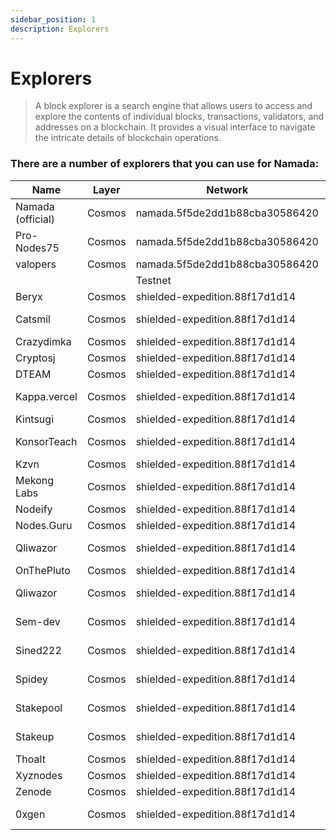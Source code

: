 ```yaml
---
sidebar_position: 1
description: Explorers
---
```


# Explorers

> A block explorer is a search engine that allows users to access and explore the contents of individual blocks, transactions, validators, and addresses on a blockchain. It provides a visual interface to navigate the intricate details of blockchain operations.

### There are a number of explorers that you can use for Namada:

| Name | Layer | Network | URL |
| --- | --- | --- | --- |
| Namada (official) | Cosmos | namada.5f5de2dd1b88cba30586420 | https://namada.info |
| Pro-Nodes75 | Cosmos |namada.5f5de2dd1b88cba30586420|https://explorer75.org/namada|
| valopers | Cosmos |namada.5f5de2dd1b88cba30586420|https://namada.valopers.com/|
|  |  | Testnet ||
| Beryx | Cosmos| shielded-expedition.88f17d1d14 | https://namada.beryx.io |
| Catsmil | Cosmos| shielded-expedition.88f17d1d14 | https://namada-explorer.catsmile.tech |
| Crazydimka| Cosmos| shielded-expedition.88f17d1d14 | https://nebb.crazydimka.xyz |
| Cryptosj | Cosmos| shielded-expedition.88f17d1d14 | https://namadafinder.cryptosj.net |
| DTEAM | Cosmos| shielded-expedition.88f17d1d14 | https://namada.explorers.dteam.tech |
| Kappa.vercel | Cosmos| shielded-expedition.88f17d1d14 | https://explorer-beige-kappa.vercel.app |
| Kintsugi | Cosmos| shielded-expedition.88f17d1d14 | https://extended-nebb.kintsugi.tech |
| KonsorTeach | Cosmos| shielded-expedition.88f17d1d14 | https://explorer-namada.konsortech.xyz |
| Kzvn | Cosmos| shielded-expedition.88f17d1d14 | https://namada-explorer.kzvn.xyz |
| Mekong Labs | Cosmos| shielded-expedition.88f17d1d14 | https://explorer-namada.mekonglabs.tech |
| Nodeify | Cosmos| shielded-expedition.88f17d1d14 | https://namada-explorer.nodeify.net |
| Nodes.Guru | Cosmos| shielded-expedition.88f17d1d14 | https://namada.explorers.guru |
| Qliwazor| Cosmos| shielded-expedition.88f17d1d14 | https://explorer-namada.qliwazor.tech |
| OnThePluto| Cosmos| shielded-expedition.88f17d1d14 | https://explorer.onthepluto.com |
| Qliwazor| Cosmos| shielded-expedition.88f17d1d14 | https://explorer-namada.qliwazor.tech |
| Sem-dev | Cosmos| shielded-expedition.88f17d1d14 | https://explorernamada-semjj.vercel.app |
| Sined222 | Cosmos| shielded-expedition.88f17d1d14 | https://namada-explorer.sined222.xyz |
| Spidey | Cosmos| shielded-expedition.88f17d1d14 | https://explorer-namada.spidey.services |
| Stakepool | Cosmos| shielded-expedition.88f17d1d14 | https://namada-explorer.stakepool.dev.br |
| Stakeup | Cosmos| shielded-expedition.88f17d1d14 | https://explorer-namada.stakeup.tech |
| Thoalt | Cosmos| shielded-expedition.88f17d1d14 | https://namada-explorer.thoalt.com |
| Xyznodes | Cosmos| shielded-expedition.88f17d1d14 | https://se-explorer.xyznodes.xyz |
| Zenode | Cosmos| shielded-expedition.88f17d1d14 | https://zenode.app/explorer/namada |
| 0xgen | Cosmos | shielded-expedition.88f17d1d14 | https://namada-explorer.0xgen.online |
